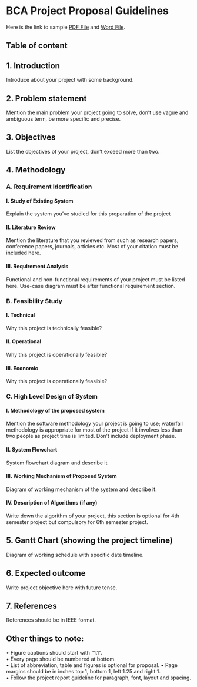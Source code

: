 # BCA Project Proposal Guidelines
Here is the link to sample [PDF File](https://github.com/bixash/project-proposal-sample/blob/main/trading-system-proposal.pdf) and [Word File](https://github.com/bixash/project-proposal-sample/blob/main/trading-system-proposal.docx).
## Table of content
## 1.	Introduction 
Introduce about your project with some background.
## 2.	Problem statement 
Mention the main problem your project going to solve, don’t use vague and ambiguous term, be more specific and precise.
## 3.	Objectives 
List the objectives of your project, don’t exceed more than two.
## 4.	Methodology
### A.	Requirement Identification 
#### I.	Study of Existing System 
Explain the system you’ve studied for this preparation of the project
#### II.	Literature Review 
Mention the literature that you reviewed from such as research papers, conference papers, journals, articles etc. Most of your citation must be included here. 
#### III.	Requirement Analysis 
Functional and non-functional requirements of your project must be listed here. Use-case diagram must be after functional requirement section.
### B.	Feasibility Study 
#### I.	Technical 
Why this project is technically feasible?
#### II.	Operational 
Why this project is operationally feasible?
#### III.	Economic 
Why this project is operationally feasible?
### C.	High Level Design of System 	
#### I.	Methodology of the proposed system
Mention the software methodology your project is going to use; waterfall methodology is appropriate for most of the project if it involves less than two people as project time is limited. Don’t include deployment phase.
#### II.	System Flowchart
System flowchart diagram and describe it
#### III.	Working Mechanism of Proposed System
Diagram of working mechanism of the system and describe it.
#### IV.	Description of Algorithms (if any)
Write down the algorithm of your project, this section is optional for 4th semester project but compulsory for 6th semester project.
## 5.	Gantt Chart (showing the project timeline) 
Diagram of working schedule with specific date timeline.
## 6.	Expected outcome
Write project objective here with future tense.
## 7.	References
References should be in IEEE format.  
## Other things to note:
•	Figure captions should start with “1.1”.    
•	Every page should be numbered at bottom.    
•	List of abbreviation, table and figures is optional for proposal. 
•	Page margins should be in inches top 1, bottom 1, left 1.25 and right 1.    
•	Follow the project report guideline for paragraph, font, layout and spacing.



